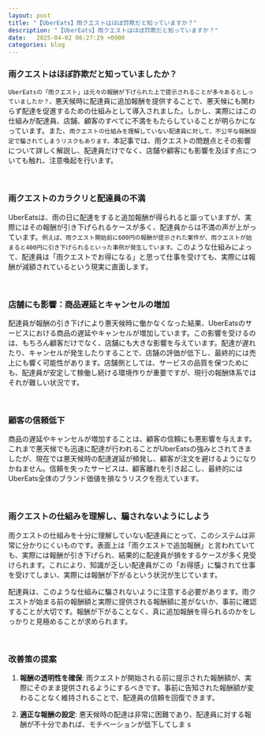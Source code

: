 ```yaml
---
layout: post
title: "【UberEats】雨クエストはほぼ詐欺だと知っていますか？"
description: "【UberEats】雨クエストはほぼ詐欺だと知っていますか？"
date:   2025-04-02 06:27:29 +0900
categories: blog
---
```


### 雨クエストはほぼ詐欺だと知っていましたか？

`UberEatsの「雨クエスト」は元々の報酬が下げられた上で提示されることが多々あるとしっていましたか？。`悪天候時に配達員に追加報酬を提供することで、悪天候にも関わらず配達を促進するための仕組みとして導入されました。しかし、実際にはこの仕組みが配達員、店舗、顧客のすべてに不満をもたらしていることが明らかになっています。また、`雨クエストの仕組みを理解していない配達員に対して、不公平な報酬設定で騙されてしまうリスクもあります。`本記事では、雨クエストの問題点とその影響について詳しく解説し、配達員だけでなく、店舗や顧客にも影響を及ぼす点についても触れ、注意喚起を行います。

<br>

### 雨クエストのカラクリと配達員の不満

UberEatsは、雨の日に配達をすると追加報酬が得られると謳っていますが、実際にはその報酬が引き下げられるケースが多く、配達員からは不満の声が上がっています。`例えば、雨クエスト開始前に600円の報酬が提示された案件が、雨クエストが始まると400円に引き下げられるといった事例が発生しています。`このような仕組みによって、配達員は「雨クエストでお得になる」と思って仕事を受けても、実際には報酬が減額されているという現実に直面します。

<br>

### 店舗にも影響：商品遅延とキャンセルの増加

配達員が報酬の引き下げにより悪天候時に働かなくなった結果、UberEatsのサービスにおける商品の遅延やキャンセルが増加しています。この影響を受けるのは、もちろん顧客だけでなく、店舗にも大きな影響を与えています。配達が遅れたり、キャンセルが発生したりすることで、店舗の評価が低下し、最終的には売上にも響く可能性があります。店舗側としては、サービスの品質を保つためにも、配達員が安定して稼働し続ける環境作りが重要ですが、現行の報酬体系ではそれが難しい状況です。

<br>

### 顧客の信頼低下

商品の遅延やキャンセルが増加することは、顧客の信頼にも悪影響を与えます。これまで悪天候でも迅速に配達が行われることがUberEatsの強みとされてきましたが、現在では悪天候時の配達遅延が頻発し、顧客が注文を避けるようになりかねません。信頼を失ったサービスは、顧客離れを引き起こし、最終的にはUberEats全体のブランド価値を損なうリスクを抱えています。

<br>

### 雨クエストの仕組みを理解し、騙されないようにしよう

雨クエストの仕組みを十分に理解していない配達員にとって、このシステムは非常に分かりにくいものです。表面上は「雨クエストで追加報酬」と言われていても、実際には報酬が引き下げられ、結果的に配達員が損をするケースが多く見受けられます。これにより、知識が乏しい配達員がこの「お得感」に騙されて仕事を受けてしまい、実際には報酬が下がるという状況が生じています。

配達員は、このような仕組みに騙されないように注意する必要があります。雨クエストが始まる前の報酬額と実際に提供される報酬額に差がないか、事前に確認することが大切です。報酬が下がることなく、真に追加報酬を得られるのかをしっかりと見極めることが求められます。

<br>

### 改善策の提案

1. **報酬の透明性を確保**: 雨クエストが開始される前に提示された報酬額が、実際にそのまま提供されるようにするべきです。事前に告知された報酬額が変わることなく維持されることで、配達員の信頼を回復できます。

2. **適正な報酬の設定**: 悪天候時の配達は非常に困難であり、配達員に対する報酬が不十分であれば、モチベーションが低下してしま
s